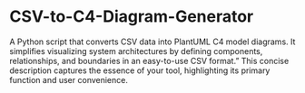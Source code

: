 # CSV-to-C4-Diagram-Generator
A Python script that converts CSV data into PlantUML C4 model diagrams. It simplifies visualizing system architectures by defining components, relationships, and boundaries in an easy-to-use CSV format.”  This concise description captures the essence of your tool, highlighting its primary function and user convenience.
